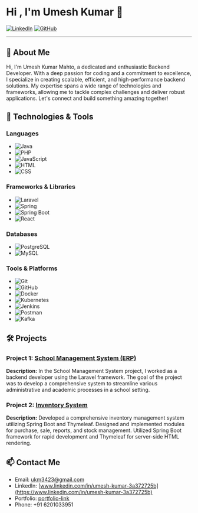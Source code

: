 # Hi , I'm Umesh Kumar 👋

[![LinkedIn](https://img.shields.io/badge/LinkedIn-Profile-blue)](https://www.linkedin.com/in/umesh-kumar-3a372725b)
[![GitHub](https://img.shields.io/badge/GitHub-Follow-green)](https://github.com/ukm3423)

---

## 🚀 About Me

Hi, I'm Umesh Kumar Mahto, a dedicated and enthusiastic Backend Developer. With a deep passion for coding and a commitment to excellence, I specialize in creating scalable, efficient, and high-performance backend solutions. My expertise spans a wide range of technologies and frameworks, allowing me to tackle complex challenges and deliver robust applications. Let's connect and build something amazing together!

## 🔧 Technologies & Tools

### Languages
- ![Java](https://img.shields.io/badge/Java-ED8B00?style=for-the-badge&logo=java&logoColor=white)
- ![PHP](https://img.shields.io/badge/PHP-777BB4?style=for-the-badge&logo=php&logoColor=white)
- ![JavaScript](https://img.shields.io/badge/JavaScript-F7DF1E?style=for-the-badge&logo=javascript&logoColor=black)
- ![HTML](https://img.shields.io/badge/HTML-E34F26?style=for-the-badge&logo=html5&logoColor=white)
- ![CSS](https://img.shields.io/badge/CSS-1572B6?style=for-the-badge&logo=css3&logoColor=white)

### Frameworks & Libraries
- ![Laravel](https://img.shields.io/badge/Laravel-FF2D20?style=for-the-badge&logo=laravel&logoColor=white)
- ![Spring](https://img.shields.io/badge/Spring-6DB33F?style=for-the-badge&logo=spring&logoColor=white)
- ![Spring Boot](https://img.shields.io/badge/Spring%20Boot-6DB33F?style=for-the-badge&logo=spring-boot&logoColor=white)
- ![React](https://img.shields.io/badge/React-61DAFB?style=for-the-badge&logo=react&logoColor=white)

### Databases
- ![PostgreSQL](https://img.shields.io/badge/PostgreSQL-316192?style=for-the-badge&logo=postgresql&logoColor=white)
- ![MySQL](https://img.shields.io/badge/MySQL-4479A1?style=for-the-badge&logo=mysql&logoColor=white)

### Tools & Platforms
- ![Git](https://img.shields.io/badge/Git-F05032?style=for-the-badge&logo=git&logoColor=white)
- ![GitHub](https://img.shields.io/badge/GitHub-181717?style=for-the-badge&logo=github&logoColor=white)
- ![Docker](https://img.shields.io/badge/Docker-2496ED?style=for-the-badge&logo=docker&logoColor=white)
- ![Kubernetes](https://img.shields.io/badge/Kubernetes-326CE5?style=for-the-badge&logo=kubernetes&logoColor=white)
- ![Jenkins](https://img.shields.io/badge/Jenkins-D24939?style=for-the-badge&logo=jenkins&logoColor=white)
- ![Postman](https://img.shields.io/badge/Postman-FF6C37?style=for-the-badge&logo=postman&logoColor=white)
- ![Kafka](https://img.shields.io/badge/Apache%20Kafka-231F20?style=for-the-badge&logo=apache-kafka&logoColor=white)

## 🛠️ Projects

### Project 1: [School Management System (ERP) ](https://github.com/ukm3423)
**Description:** In the School Management System project, I worked as a backend
developer using the Laravel framework. The goal of the project was
to develop a comprehensive system to streamline various administrative and academic processes in a school setting.

### Project 2: [Inventory System](https://github.com/ukm3423)
**Description:** Developed a comprehensive inventory management system
utilizing Spring Boot and Thymeleaf. Designed and implemented modules for purchase, sale, reports, and stock management. Utilized Spring Boot framework for rapid development and
Thymeleaf for server-side HTML rendering.


## 📫 Contact Me

- Email: [ukm3423@gmail.com](mailto:ukm3423@gmail.com)
- LinkedIn: [www.linkedin.com/in/umesh-kumar-3a372725b](https://www.linkedin.com/in/umesh-kumar-3a372725b)
- Portfolio: [portfolio-link](https://umeshkumarchamp.github.io/portfolio/)
- Phone: +91 6201033951
